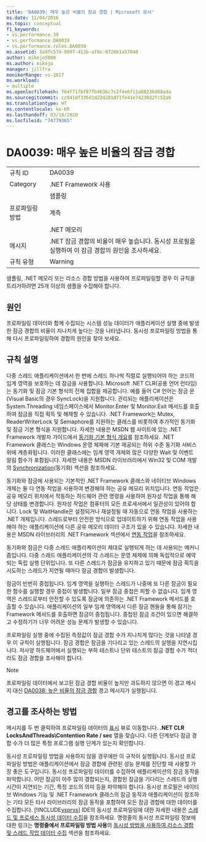 ```yaml
---
title: 'DA0039: 매우 높은 비율의 잠금 경합 | Microsoft 문서'
ms.date: 11/04/2016
ms.topic: conceptual
f1_keywords:
- vs.performance.39
- vs.performance.DA0039
- vs.performance.rules.DA0039
ms.assetid: 5a9fc57d-9097-413b-af0c-8726b1a57048
author: mikejo5000
ms.author: mikejo
manager: jillfra
monikerRange: vs-2017
ms.workload:
- multiple
ms.openlocfilehash: f64f717bf87fb4636c7c2f4e6f11a08236d08ada
ms.sourcegitcommit: cc841df335d1d22d281871fe41e74238d2fc52a6
ms.translationtype: HT
ms.contentlocale: ko-KR
ms.lasthandoff: 03/18/2020
ms.locfileid: "74779365"
---
```

# <a name="da0039-very-high-rate-of-lock-contentions"></a>DA0039: 매우 높은 비율의 잠금 경합

|||
|-|-|
|규칙 ID|DA0039|
|Category|.NET Framework 사용|
|프로파일링 방법|샘플링<br /><br /> 계측<br /><br /> .NET 메모리|
|메시지|.NET 잠금 경합의 비율이 매우 높습니다. 동시성 프로필을 실행하여 이 잠금 경합의 원인을 조사하세요.|
|규칙 유형|Warning|

 샘플링, .NET 메모리 또는 리소스 경합 방법을 사용하여 프로파일링할 경우 이 규칙을 트리거하려면 25개 이상의 샘플을 수집해야 합니다.

## <a name="cause"></a>원인
 프로파일링 데이터와 함께 수집되는 시스템 성능 데이터가 애플리케이션 실행 중에 발생한 잠금 경합의 비율이 지나치게 높다는 것을 나타냅니다. 동시성 프로파일링 방법을 통해 다시 프로파일링하여 경합의 원인을 찾아 보세요.

## <a name="rule-description"></a>규칙 설명
 다중 스레드 애플리케이션에서 한 번에 스레드 하나씩 직렬로 실행되어야 하는 코드의 임계 영역을 보호하는 데 잠금을 사용합니다. Microsoft .NET CLR(공용 언어 런타임)는 동기화 및 잠금 기본 형식의 전체 집합을 제공합니다. 예를 들어 C# 언어는 잠금 문(Visual Basic의 경우 SyncLock)을 지원합니다. 관리되는 애플리케이션은 System.Threading 네임스페이스에서 Monitor.Enter 및 Monitor.Exit 메서드를 호출하여 잠금을 직접 획득 및 해제할 수 있습니다. .NET Framework는 Mutex, ReaderWriterLock 및 Semaphore를 지원하는 클래스를 비롯하여 추가적인 동기화 및 잠금 기본 형식을 지원합니다. 자세한 내용은 MSDN 웹 사이트에 있는 .NET Framework 개발자 가이드에서 [동기화 기본 형식 개요](/dotnet/standard/threading/overview-of-synchronization-primitives)를 참조하세요. .NET Framework 클래스는 Windows 운영 체제에 기본 제공되는 하위 수준 동기화 서비스 위에 계층화됩니다. 이러한 클래스에는 임계 영역 개체와 많은 다양한 Wait 및 이벤트 알림 함수가 포함됩니다. 자세한 내용은 MSDN 라이브러리에서 Win32 및 COM 개발의 [Synchronization](/windows/win32/sync/synchronization)(동기화) 섹션을 참조하세요.

 동기화와 잠금에 사용되는 기본적인 .NET Framework 클래스와 네이티브 Windows 개체는 둘 다 연동 작업을 사용하여 변경해야 하는 공유 메모리 위치입니다. 연동 작업은 공유 메모리 위치에서 작동하는 하드웨어 관련 명령을 사용하여 원자성 작업을 통해 해당 상태를 변경합니다. 원자성 작업은 컴퓨터의 모든 프로세서에서 일관성이 있어야 합니다. Lock 및 WaitHandle은 설정되거나 재설정될 때 자동으로 연동 작업을 사용하는 .NET 개체입니다. 스레드로부터 안전한 방식으로 업데이트하기 위해 연동 작업을 사용해야 하는 애플리케이션에 다른 공유 메모리 데이터 구조가 있을 수 있습니다. 자세한 내용은 MSDN 라이브러리의 .NET Framework 섹션에서 [연동 작업](/dotnet/api/system.threading.interlocked)을 참조하세요.

 동기화와 잠금은 다중 스레드 애플리케이션이 제대로 실행되게 하는 데 사용되는 메커니즘입니다. 다중 스레드 애플리케이션의 각 스레드는 운영 체제에 의해 독립적으로 예약되는 독립 실행 단위입니다. 또 다른 스레드가 잠금을 유지하고 있기 때문에 잠금 획득을 시도하는 스레드가 지연될 때마다 잠금 경합이 발생합니다.

 잠금이 빈번히 중첩됩니다. 임계 영역을 실행하는 스레드가 나중에 또 다른 잠금이 필요한 함수를 실행할 경우 중첩이 발생합니다. 일부 잠금 중첩은 피할 수 없습니다. 임계 영역은 스레드로부터 안전할 수 있도록 잠금에 의존하는 .NET Framework 메서드를 호출할 수 있습니다. 애플리케이션의 일부 임계 영역에서 다른 잠금 핸들을 통해 잠기는 Framework 메서드를 호출하면 잠금이 중첩됩니다. 중첩된 잠금 조건이 있으면 해결하고 수정하기가 너무 어려운 성능 문제가 발생할 수 있습니다.

 프로파일링 실행 중에 수집된 측정값이 잠금 경합 수가 지나치게 많다는 것을 나타낼 경우 이 규칙이 실행됩니다. 잠금 경합은 잠금을 기다리고 있는 스레드의 실행을 지연시킵니다. 저사양 하드웨어에서 실행되는 부하 테스트나 단위 테스트의 잠금 경합 수가 적더라도 잠금 경합을 조사해야 합니다.

> [!NOTE]
> 프로파일링 데이터에서 보고된 잠금 경합 비율이 높지만 과도하지 않으면 이 경고 메시지 대신 [DA0038: 높은 비율의 잠금 경합](../profiling/da0038-high-rate-of-lock-contentions.md) 경고 메시지가 실행됩니다.

## <a name="how-to-investigate-a-warning"></a>경고를 조사하는 방법
 메시지를 두 번 클릭하여 프로파일링 데이터의 [표시](../profiling/marks-view.md) 뷰로 이동합니다.  **.NET CLR LocksAndThreads\Contention Rate / sec** 열을 찾습니다. 다른 단계보다 잠금 경합 수가 더 많은 특정 프로그램 실행 단계가 있는지 확인합니다.

 동시성 프로파일링 방법을 사용하지 않을 경우에만 이 규칙이 실행됩니다. 동시성 프로파일링 방법은 애플리케이션에서 잠금 경합에 관련된 성능 문제를 진단할 때 사용할 가장 좋은 도구입니다. 동시성 프로파일링 데이터를 수집하여 애플리케이션의 잠금 동작을 파악합니다. 어떤 잠금이 아주 많이 경합되는지, 경합된 잠금을 기다리는 스레드의 실행 시간이 지연되는 기간, 특정 코드의 의미 등을 파악해야 합니다. 동시성 프로필은 네이티브 Windows 기능 및 .NET Framework 클래스의 잠금 동작과 애플리케이션이 참조하는 기타 모든 타사 라이브러리의 잠금 동작을 포함하여 모든 잠금 경합에 대한 데이터를 수집합니다. [!INCLUDE[vsprvs](../code-quality/includes/vsprvs_md.md)] IDE의 동시성 프로파일링에 대한 자세한 내용은 [스레드 및 프로세스 동시성 데이터 수집](../profiling/collecting-thread-and-process-concurrency-data.md)을 참조하세요. 명령줄의 동시성 프로파일링 정보에 대한 링크는 **명령줄에서 프로파일링 방법 사용**의 [동시성 방법을 사용하여 리소스 경합 및 스레드 작업 데이터 수집](../profiling/using-profiling-methods-to-collect-performance-data-from-the-command-line.md) 섹션을 참조하세요.
